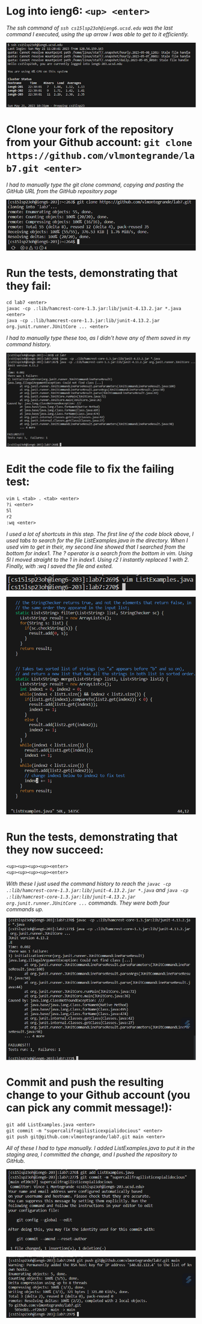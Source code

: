 # Log into ieng6: `<up> <enter>` 

*The ssh command of `ssh cs15lsp23oh@ieng6.ucsd.edu` was the last command I executed, using the up arrow I was able to get to it efficiently.*


![image](https://github.com/vlmontegrande/cse15l-lab-reports/blob/main/images/Screenshot%202023-05-21%20223151.png)
  
# Clone your fork of the repository from your Github account: `git clone https://github.com/vlmontegrande/lab7.git <enter>`

*I had to manually type the git clone command, copying and pasting the GitHub URL from the GitHub repository page*


![image](https://github.com/vlmontegrande/cse15l-lab-reports/blob/380ff8a23c05f9f4fe2d5c04d1a7b31b2f218ad2/images/REPORT.png)

# Run the tests, demonstrating that they fail:
```
cd lab7 <enter>
javac -cp .:lib/hamcrest-core-1.3.jar:lib/junit-4.13.2.jar *.java <enter>
java -cp .:lib/hamcrest-core-1.3.jar:lib/junit-4.13.2.jar org.junit.runner.JUnitCore ... <enter>
```

*I had to manually type these too, as I didn't have any of them saved in my command history.*


![image](https://github.com/vlmontegrande/cse15l-lab-reports/blob/878993126c941e4a5e3a4063b8b20179beae94be/images/Screenshot%202023-05-21%20224959.png)

# Edit the code file to fix the failing test:
```
vim L <tab> . <tab> <enter>
?i <enter>
5l
r2
:wq <enter>
```

*I used a lot of shortcuts in this step. The first line of the code block above, I used tabs to search for the file ListExamples.java in the directory. When I used vim to get in their, my second line showed that I searched from the bottom for index1. The ? operator is a search from the bottom in vim.*
*Using 5l I moved straight to the 1 in index1. Using r2 I instantly replaced 1 with 2. Finally, with :wq I saved the file and exited.*


![image](https://github.com/vlmontegrande/cse15l-lab-reports/blob/6d1675fc6891f6e275140f85e8fdb5766f1d2788/images/Screenshot%202023-05-21%20230506.png)


![image](https://github.com/vlmontegrande/cse15l-lab-reports/blob/6d1675fc6891f6e275140f85e8fdb5766f1d2788/images/Screenshot%202023-05-21%20230519.png)


# Run the tests, demonstrating that they now succeed:
```
<up><up><up><up><enter>
<up><up><up><up><enter>
```


*With these I just used the command history to reach the `javac -cp .:lib/hamcrest-core-1.3.jar:lib/junit-4.13.2.jar *.java` and `java -cp .:lib/hamcrest-core-1.3.jar:lib/junit-4.13.2.jar org.junit.runner.JUnitCore ...` commands. They were both four commands up.*


![image](https://github.com/vlmontegrande/cse15l-lab-reports/blob/c7990f235e5417b3b22b7cb1f748221b864217f3/images/Screenshot%202023-05-21%20230831.png)


# Commit and push the resulting change to your Github account (you can pick any commit message!):
```
git add ListExamples.java <enter>
git commit -m "supercalifragilisticexpialidocious" <enter>
git push git@github.com:vlmontegrande/lab7.git main <enter>
```


*All of these I had to type manually. I added ListExamples.java to put it in the staging area, I committed the change, and I pushed the repository to GitHub.*


![image](https://github.com/vlmontegrande/cse15l-lab-reports/blob/3822b971e2bcad9dfbec57e23edd6ffed7f3092d/images/Screenshot%202023-05-21%20231719.png)


![image](https://github.com/vlmontegrande/cse15l-lab-reports/blob/3822b971e2bcad9dfbec57e23edd6ffed7f3092d/images/Screenshot%202023-05-21%20233421.png)
